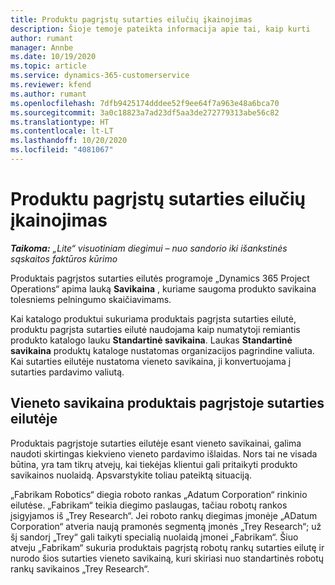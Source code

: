 ```yaml
---
title: Produktu pagrįstų sutarties eilučių įkainojimas
description: Šioje temoje pateikta informacija apie tai, kaip kurti
author: rumant
manager: Annbe
ms.date: 10/19/2020
ms.topic: article
ms.service: dynamics-365-customerservice
ms.reviewer: kfend
ms.author: rumant
ms.openlocfilehash: 7dfb9425174dddee52f9ee64f7a963e48a6bca70
ms.sourcegitcommit: 3a0c18823a7ad23df5aa3de272779313abe56c82
ms.translationtype: HT
ms.contentlocale: lt-LT
ms.lasthandoff: 10/20/2020
ms.locfileid: "4081067"
---
```

# <a name="costing-product-based-contract-lines"></a>Produktu pagrįstų sutarties eilučių įkainojimas

_**Taikoma:** „Lite“ visuotiniam diegimui – nuo sandorio iki išankstinės sąskaitos faktūros kūrimo_


Produktais pagrįstos sutarties eilutės programoje „Dynamics 365 Project Operations“ apima lauką **Savikaina** , kuriame saugoma produkto savikaina tolesniems pelningumo skaičiavimams.

Kai katalogo produktui sukuriama produktais pagrįsta sutarties eilutė, produktu pagrįsta sutarties eilutė naudojama kaip numatytoji remiantis produkto katalogo lauku **Standartinė savikaina**. Laukas **Standartinė savikaina** produktų kataloge nustatomas organizacijos pagrindine valiuta. Kai sutarties eilutėje nustatoma vieneto savikaina, ji konvertuojama į sutarties pardavimo valiutą.

## <a name="unit-cost-on-a-product-based-contract-line"></a>Vieneto savikaina produktais pagrįstoje sutarties eilutėje

Produktais pagrįstoje sutarties eilutėje esant vieneto savikainai, galima naudoti skirtingas kiekvieno vieneto pardavimo išlaidas. Nors tai ne visada būtina, yra tam tikrų atvejų, kai tiekėjas klientui gali pritaikyti produkto savikainos nuolaidą. Apsvarstykite toliau pateiktą situaciją.

„Fabrikam Robotics“ diegia roboto rankas „Adatum Corporation“ rinkinio eilutėse. „Fabrikam“ teikia diegimo paslaugas, tačiau robotų rankos įsigyjamos iš „Trey Research“. Jei roboto rankų diegimas įmonėje „ADatum Corporation“ atveria naują pramonės segmentą įmonės „Trey Research“; už šį sandorį „Trey“ gali taikyti specialią nuolaidą įmonei „Fabrikam“. Šiuo atveju „Fabrikam“ sukuria produktais pagrįstą robotų rankų sutarties eilutę ir nurodo šios sutarties vieneto savikainą, kuri skiriasi nuo standartinės robotų rankų savikainos „Trey Research“.
